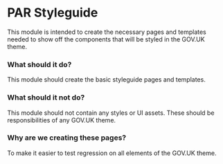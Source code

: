 # PAR Styleguide
This module is intended to create the necessary pages and templates needed to show off the components that will be styled in the GOV.UK theme.

### What should it do?
This module should create the basic styleguide pages and templates.

### What should it not do?
This module should not contain any styles or UI assets. These should be responsibilities of any GOV.UK theme.

### Why are we creating these pages?
To make it easier to test regression on all elements of the GOV.UK theme.
